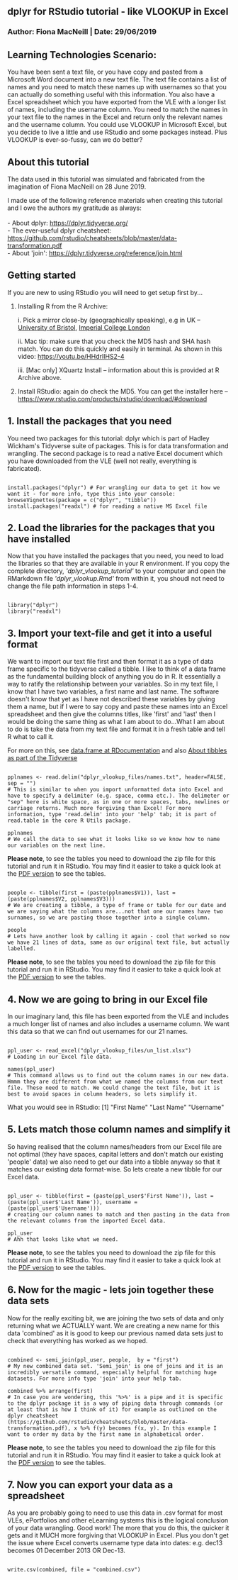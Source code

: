 ## dplyr for RStudio tutorial - like VLOOKUP in Excel

### Author: Fiona MacNeill | Date: 29/06/2019

## Learning Technologies Scenario:
You have been sent a text file, or you have copy and pasted from a Microsoft Word document into a new text file. The text file contains a list of names and you need to match these names up with usernames so that you can actually do something useful with this information. You also have a Excel spreadsheet which you have exported from the VLE with a longer list of names, including the username column. You need to match the names in your text file to the names in the Excel and return only the relevant names and the username column. You could use VLOOKUP in Microsoft Excel, but you decide to live a little and use RStudio and some packages instead. Plus VLOOKUP is ever-so-fussy, can we do better?

## About this tutorial
The data used in this tutorial was simulated and fabricated from the imagination of Fiona MacNeill on 28 June 2019.

I made use of the following reference materials when creating this tutorial and I owe the authors my gratitude as always:
<br>
<br>- About dplyr: <https://dplyr.tidyverse.org/>
<br>- The ever-useful dplyr cheatsheet: <https://github.com/rstudio/cheatsheets/blob/master/data-transformation.pdf>
<br>- About 'join': <https://dplyr.tidyverse.org/reference/join.html>

## Getting started

If you are new to using RStudio you will need to get setup first by...

1. Installing R from the R Archive:

    i. Pick a mirror close-by (geographically speaking), e.g in UK – [University of Bristol](https://www.stats.bris.ac.uk/R/), [Imperial College London](https://cran.ma.imperial.ac.uk/)

    ii. Mac tip: make sure that you check the MD5 hash and SHA hash match. You can do this quickly and easily in terminal. As shown in this video: <https://youtu.be/HHdrIlHS2-4>

    iii. [Mac only] XQuartz Install – information about this is provided at R Archive above.

2. Install RStudio: again do check the MD5. You can get the installer here – <https://www.rstudio.com/products/rstudio/download/#download>


## 1. Install the packages that you need

You need two packages for this tutorial: dplyr which is part of Hadley Wickham's Tidyverse suite of packages. This is for data transformation and wrangling. The second package is to read a native Excel document which you have downloaded from the VLE (well not really, everything is fabricated).

```{r setup, include=FALSE}

install.packages("dplyr") # For wrangling our data to get it how we want it - for more info, type this into your console: browseVignettes(package = c("dplyr", "tibble"))
install.packages("readxl") # for reading a native MS Excel file

```

## 2. Load the libraries for the packages that you have installed

Now that you have installed the packages that you need, you need to load the libraries so that they are available in your R environment. If you copy the complete directory, *'dplyr_vlookup_tutorial'* to your computer and open the RMarkdown file *'dplyr_vlookup.Rmd'* from within it, you shoudl not need to change the file path information in steps 1-4.

```{r setup - load your libraries}

library("dplyr")
library("readxl")

```

## 3. Import your text-file and get it into a useful format

We want to import our text file first and then format it as a type of data frame specific to the tidyverse called a tibble. I like to think of a data frame as the fundamental building block of anything you do in R. It essentially a way to ratify the relationship between your variables. So in my text file, I know that I have two variables, a first name and last name. The software doesn't know that yet as I have not described these variables by giving them a name, but if I were to say copy and paste these names into an Excel spreadsheet and then give the columns titles, like 'first' and 'last' then I would be doing the same thing as what I am about to do...What I am about to do is take the data from my text file and format it in a fresh table and tell R what to call it.

For more on this, see [data.frame at RDocumentation](https://www.rdocumentation.org/packages/base/versions/3.6.1/topics/data.frame) and also [About tibbles as part of the Tidyverse](https://tibble.tidyverse.org/)

```{r - import and take a look at your text file data}

pplnames <- read.delim("dplyr_vlookup_files/names.txt", header=FALSE, sep = "") 
# This is similar to when you import unformatted data into Excel and have to specify a delimiter (e.g. space, comma etc.). The delimeter or "sep" here is white space, as in one or more spaces, tabs, newlines or carriage returns. Much more forgiving than Excel! For more information, type 'read.delim' into your 'help' tab; it is part of read.table in the core R Utils package.

pplnames
# We call the data to see what it looks like so we know how to name our variables on the next line.

```

**Please note**, to see the tables you need to download the zip file for this tutorial and run it in RStudio. You may find it easier to take a quick look at the [PDF version](/master/dplyr_vlookup.pdf) to see the tables.


```{r get that pesky text data into a more useful format}

people <- tibble(first = (paste(pplnames$V1)), last = (paste(pplnames$V2, pplnames$V3))) 
# We are creating a tibble, a type of frame or table for our date and we are saying what the columns are...not that one our names have two surnames, so we are pasting those together into a single column.

people
# Lets have another look by calling it again - cool that worked so now we have 21 lines of data, same as our original text file, but actually labelled.

```

**Please note**, to see the tables you need to download the zip file for this tutorial and run it in RStudio. You may find it easier to take a quick look at the [PDF version](/master/dplyr_vlookup.pdf) to see the tables.


## 4. Now we are going to bring in our Excel file

In our imaginary land, this file has been exported from the VLE and includes a much longer list of names and also includes a username column. We want this data so that we can find out usernames for our 21 names.

```{r organise and bring in the file that includes usernames}

ppl_user <- read_excel("dplyr_vlookup_files/un_list.xlsx")
# Loading in our Excel file data.

names(ppl_user)
# This command allows us to find out the column names in our new data. Hmmm they are different from what we named the columns from our text file. These need to match. We could change the text file, but it is best to avoid spaces in column headers, so lets simplify it.

```
What you would see in RStudio:
[1] "First Name" "Last Name"  "Username"

## 5. Lets match those column names and simplify it

So having realised that the column names/headers from our Excel file are not optimal (they have spaces, capital letters and don't match our existing 'people' data) we also need to get our data into a tibble anyway so that it matches our existing data format-wise. So lets create a new tibble for our Excel data.

```{r rename the column headings and create a fresh tibble}

ppl_user <- tibble(first = (paste(ppl_user$'First Name')), last = (paste(ppl_user$'Last Name')), username = (paste(ppl_user$'Username')))
# creating our column names to match and then pasting in the data from the relevant columns from the imported Excel data.

ppl_user
# Ahh that looks like what we need.

```

**Please note**, to see the tables you need to download the zip file for this tutorial and run it in RStudio. You may find it easier to take a quick look at the [PDF version](/master/dplyr_vlookup.pdf) to see the tables.

## 6. Now for the magic - lets join together these data sets

Now for the really exciting bit, we are joining the two sets of data and only returning what we ACTUALLY want. We are creating a new name for this data 'combined' as it is good to keep our previous named data sets just to check that everything has worked as we hoped.

```{r join together your datasets}

combined <- semi_join(ppl_user, people,  by = "first")
# My new combined data set. 'Semi_join' is one of joins and it is an incredibly versatile command, especially helpful for matching huge datasets. For more info type 'join' into your help tab.

combined %>% arrange(first)
# In case you are wondering, this '%>%' is a pipe and it is specific to the dplyr package it is a way of piping data through commands (or at least that is how I think of it) for example as outlined on the dplyr cheatsheet (https://github.com/rstudio/cheatsheets/blob/master/data-transformation.pdf), x %>% f(y) becomes f(x, y). In this example I want to order my data by the first name in alphabetical order.

```
**Please note**, to see the tables you need to download the zip file for this tutorial and run it in RStudio. You may find it easier to take a quick look at the [PDF version](/master/dplyr_vlookup.pdf) to see the tables.

## 7. Now you can export your data as a spreadsheet

As you are probably going to need to use this data in .csv format for most VLEs, ePortfolios and other eLearning systems this is the logical conclusion of your data wrangling. Good work! The more that you do this, the quicker it gets and it MUCH more forgiving that VLOOKUP in Excel. Plus you don't get the issue where Excel converts username type data into dates: e.g. dec13 becomes 01 December 2013 OR Dec-13.

```{r export your spreadsheet}

write.csv(combined, file = "combined.csv")

```
